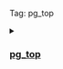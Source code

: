 Tag: pg_top   

<details><summary><h3><a href="https://manpages.ubuntu.com/manpages/focal/man1/pg_top.1.html">pg_top</a></h3></summary>

  #### NAME
         pg_top - display and update information about the top cpu PostgreSQL processes
  
  #### SYNOPSIS
         pg_top [ OPTIONS ] [ NUMBER ]
  
  #### DESCRIPTION
         pg_top displays the top processes on the system and periodically updates this information.
         Raw cpu percentage is used to rank the processes.  If number is given, then the top number
         processes will be displayed instead of the default.
  
         pg_top  makes a distinction between terminals that support advanced capabilities and those
         that do not.  This distinction affects the choice of defaults for certain options.  In the
         remainder  of  this  document,  an  "intelligent"  terminal  is  one  that supports cursor
         addressing, clear screen, and clear to end of line.  Conversely, a "dumb" terminal is  one
         that  does not support such features.  If the output of pg_top is redirected to a file, it
         acts as if it were being run on a dumb terminal.
  
  #### OPTIONS
         -C, --color-mode
                Turn off the use of color in the display.
  
         -I, --hide-idle
                Do not display idle processes.  By default, pg_top displays both  active  and  idle
                processes.
  
         -T, --show-tags
                List  all  available  color  tags  and  the  current  set  of  tests used for color
                highlighting, then exit.
  
         -W, --password
                Forces pg_top to prompt for a password before connecting to a database.
  
         -b, --batch
                Use "batch" mode.  In this mode, all input from the terminal is ignored.  Interrupt
                characters (such as ^C and ^\) still have an effect.  This is the default on a dumb
                terminal, or when the output is not a terminal.
  
         -c, --show-command
                Show the command name for each process. Default is to show the full  command  line.
                This option is not supported on all platforms.
  
         -i, --interactive
                Use  "interactive"  mode.   In  this  mode,  any  input  is  immediately  read  for
                processing.  See the section on "Interactive Mode" for an explanation of which keys
                perform   what  functions.   After  the  command  is  processed,  the  screen  will
                immediately be updated, even if the command was not understood.  This mode  is  the
                default when standard output is an intelligent terminal.
  
         -n, --non-interactive
                Use "non-interactive" mode.  This is indentical to "batch" mode.
  
         -q, --quick-mode
                Renice  pg_top to -20 so that it will run faster.  This can be used when the system
                is being very sluggish to improve the possibility of discovering the problem.  This
                option can only be used by root.
  
         -r, --remote-mode
                Monitor a remote database where the database is on a system other than where pg_top
                is running from.  pg_top will monitor a remote database if it  has  the  pg_proctab
                extension installed.
  
         -u, --show-uid
                Do  not  take the time to map uid numbers to usernames.  Normally, pg_top will read
                as much of the file "/etc/passwd" as is necessary to map all the user id numbers it
                encounters  into  login  names.   This  option  disables  all  that, while possibly
                decreasing execution time.  The uid numbers are displayed instead of the names.
  
         -V, --version
                Write version number  information  to  stderr  then  exit  immediately.   No  other
                processing  takes  place  when  this  option  is  used.   To  see  current revision
                information while pg_top is running, use the help command "?".
  
         -s TIME, --set-delay=TIME
                TIME Set the delay between screen updates  to  TIME  seconds.   The  default  delay
                between updates is 5 seconds.
  
         -o FIELD, --order-field=FIELD
                Sort  the  process display area on the specified field.  The field name is the name
                of the column as seen in the output, but in lower case.  Likely values  are  "cpu",
                "size",  "res", and "time", but may vary on different operating systems.  Note that
                not all operating systems support this option.
  
         -x COUNT, --set-display=COUNT
                Show only count displays, then exit.  A display is considered to be one  update  of
                the  screen.  This option allows the user to select the number of displays he wants
                to see before pg_top automatically exits.   For  intelligent  terminals,  no  upper
                limit is set.  The default is 1 for dumb terminals.
  
         -z USERNAME, --show-username=USERNAME
                Show  only  those  processes owned by USERNAME.  This option currently only accepts
                usernames and will not understand uid numbers.
  
         -h HOST, --host=HOST
                Specifies the host name of the machine on which the server is running. If the value
                begins  with  a  slash, it is used as the directory for the Unix domain socket. The
                default is taken from the PGHOST environment variable, if set.
  
         -p PORT, --port=PORT
                Specifies the TCP port or local Unix domain socket  file  extension  on  which  the
                server  is  listening for connections. Defaults to the PGPORT environment variable,
                if set.
  
         -U USERNAME, --username=USERNAME
                User name to connect as.
  
         -W, --password
                Force pg_top to prompt for a password before connecting to a database.
  
         Both COUNT and NUMBER fields can be specified as  "infinite",  indicating  that  they  can
         stretch  as  far  as  possible.   This  is  accomplished by using any proper prefix of the
         keywords "infinity", "maximum", or  "all".   The  default  for  count  on  an  intelligent
         terminal is, in fact, infinity.
  
         The  environment  variable  PG_TOP  is  examined  for  options  before the command line is
         scanned.  This enables a user to set his or her own defaults.  The number of processes  to
         display can also be specified in the environment variable PG_TOP.  The options -C, -I, and
         -u are actually toggles.  A second specification of any of these options will  negate  the
         first.   Thus  a  user  who  has  the  environment variable PG_TOP set to "-I" may use the
         command "top -I" to see idle processes.
  
  #### INTERACTIVE MODE
         When pg_top is running in "interactive mode", it reads commands from the terminal and acts
         upon them accordingly.  In this mode, the terminal is put in "CBREAK", so that a character
         will be processed as soon as it is typed.  Almost always,  a  key  will  be  pressed  when
         pg_top  is  between displays; that is, while it is waiting for time seconds to elapse.  If
         this is the case,  the  command  will  be  processed  and  the  display  will  be  updated
         immediately thereafter (reflecting any changes that the command may have specified).  This
         happens even if the command was incorrect.  If a key is pressed while  pg_top  is  in  the
         middle  of  updating  the display, it will finish the update and then process the command.
         Some commands require additional information, and the user will be  prompted  accordingly.
         While typing this information in, the user's erase and kill keys (as set up by the command
         stty) are recognized, and a newline terminates the input.
  
         These commands are currently recognized (^L refers to control-L):
  
         ^L     Redraw the screen.
  
         A      Display the actual query plan  (EXPLAIN  ANALYZE)  of  the  currently  running  SQL
                statement by re-running the SQL statement (prompt for process id.)
  
         C      Toggle the use of color in the display.
  
         c      Toggle the display of the full command line.
  
         d      Change  the  number of displays to show (prompt for new number).  Remember that the
                next display counts as one, so typing d1 will make pg_top show  one  final  display
                and then immediately exit.
  
         h or ? Display  a  summary of the commands (help screen).  Version information is included
                in this display.
  
         E      Display re-determined execution plan (EXPLAIN) of the SQL statement  by  a  backend
                process (prompt for process id.)
  
         e      Display  a  list  of  system  errors  (if any) generated by the last kill or renice
                command.
  
         i      (or I) Toggle the display of idle processes.
  
         k      Send a signal ("kill" by default) to a list of processes.  This acts  similarly  to
                the command kill(1)).
  
         L      Display the currently held locks by a backend process (prompt for process id.)
  
         M      Order by memory utilization.
  
         N      Sort by process id.
  
         n or # Change the number of processes to display (prompt for new number).
  
         o      Change  the order in which the display is sorted.  This command is not available on
                all systems.  The sort key names when viewing processes vary fron system to  system
                but  usually  include:   "cpu",  "res",  "size", "time".  The default is cpu.  When
                viewing   user   table   statistics:   "seq_scan",   "seq_tup_read",    "idx_scan",
                "idx_tup_fetch",  "n_tup_ins",  "n_tup_upd", "n_tup_del".  The default is seq_scan.
                When viewing user index statistics:  "idx_scan",  "idx_tup_fetch",  "idx_tup_read".
                The default is idx_scan.
  
         P      Sort by processor utilization.
  
         Q      Display the currently running query of a backend process (prompt for process id.)
  
         q      Quit pg_top.
  
         R      Display user table statistics.
  
         r      Change  the  priority  (the "nice") of a list of processes.  This acts similarly to
                the command renice(8)).
  
         s      Change the number of seconds to delay between displays (prompt for new number).
  
         T      Order by time.
  
         t      Toggle between cumulative or differential statistics when  viewing  user  table  or
                user index statistics.
  
         u      Display  only processes owned by a specific username (prompt for username).  If the
                username specified is simply "+", then processes belonging to  all  users  will  be
                displayed.
  
         X      Display user index statistics.
  
  #### THE DISPLAY
         The  actual  display  varies depending on the specific variant of Unix that the machine is
         running.  This description may not exactly match what is seen by pg_top  running  on  this
         particular machine.  Differences are listed at the end of this manual entry.
  
         The  top  few lines of the display show general information about the state of the system,
         including the last process id assigned to a process (on  most  systems),  the  three  load
         averages,  the  current time, the number of existing processes, the number of processes in
         each state (sleeping, running, starting, zombies, and stopped), and a percentage  of  time
         spent  in  each  of the processor states (user, nice, system, and idle).  It also includes
         information about physical and virtual memory allocation.
  
         The remainder of the screen displays information about individual processes.  This display
         is  similar  in  spirit to ps(1) but it is not exactly the same.  The columns displayed by
         pg_top will differ slightly between operating systems.  Generally,  the  following  fields
         are displayed:
  
         PID    The process id.
  
         USERNAME
                Username  of  the  process's  owner  (if  -u  is  specified,  a  UID column will be
                substituted for USERNAME).
  
         PRI    Current priority of the process.
  
         NICE   Nice amount in the range -20 to 20, as established by the use of the command nice.
  
         SIZE   Total size of the process (text, data, and stack) given in kilobytes.
  
         RES    Resident memory: current amount of process memory that resides in physical  memory,
                given in kilobytes.
  
         STATE  Current state (typically one of "sleep", "run", "idl", "zomb", or "stop").
  
         TIME   Number of system and user cpu seconds that the process has used.
  
         CPU    Percentage of available cpu time used by this process.
  
         COMMAND
                Name of the command that the process is currently running.
  
</details>
